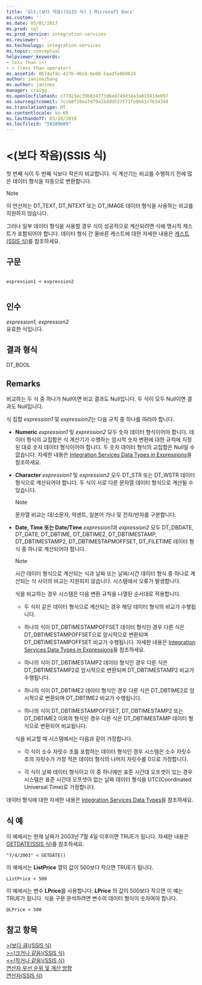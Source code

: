 ```yaml
---
title: '&lt;(보다 작음)(SSIS 식) | Microsoft Docs'
ms.custom: ''
ms.date: 03/01/2017
ms.prod: sql
ms.prod_service: integration-services
ms.reviewer: ''
ms.technology: integration-services
ms.topic: conceptual
helpviewer_keywords:
- less than (<)
- < (less than operator)
ms.assetid: 8674afdc-4276-46cb-be08-5aadfe8b9624
author: janinezhang
ms.author: janinez
manager: craigg
ms.openlocfilehash: c77d23ec39b834773d6ed745d34a3a01941de097
ms.sourcegitcommit: 7ccb8f28eafd79a1bddd523f71fe8b61c7634349
ms.translationtype: HT
ms.contentlocale: ko-KR
ms.lasthandoff: 03/20/2019
ms.locfileid: "58289609"
---
```

# <a name="lt-less-than-ssis-expression"></a>&lt;(보다 작음)(SSIS 식)
  첫 번째 식이 두 번째 식보다 작은지 비교합니다. 식 계산기는 비교를 수행하기 전에 많은 데이터 형식을 자동으로 변환합니다.  
  
> [!NOTE]  
>  이 연산자는 DT_TEXT, DT_NTEXT 또는 DT_IMAGE 데이터 형식을 사용하는 비교를 지원하지 않습니다.  
  
 그러나 일부 데이터 형식을 사용할 경우 식이 성공적으로 계산되려면 식에 명시적 캐스트가 포함되어야 합니다. 데이터 형식 간 올바른 캐스트에 대한 자세한 내용은 [캐스트&#40;SSIS 식&#41;](../../integration-services/expressions/cast-ssis-expression.md)를 참조하세요.  
  
## <a name="syntax"></a>구문  
  
```  
  
expression1 < expression2  
  
```  
  
## <a name="arguments"></a>인수  
 *expression1, expression2*  
 유효한 식입니다.  
  
## <a name="result-types"></a>결과 형식  
 DT_BOOL  
  
## <a name="remarks"></a>Remarks  
 비교하는 두 식 중 하나가 Null이면 비교 결과도 Null입니다. 두 식이 모두 Null이면 결과도 Null입니다.  
  
 식 집합 *expression1* 및 *expression2*는 다음 규칙 중 하나를 따라야 합니다.  
  
-   **Numeric**   *expression1* 및 *expression2* 모두 숫자 데이터 형식이어야 합니다. 데이터 형식의 교집합은 식 계산기가 수행하는 암시적 숫자 변환에 대한 규칙에 지정된 대로 숫자 데이터 형식이어야 합니다. 두 숫자 데이터 형식의 교집합은 Null일 수 없습니다. 자세한 내용은 [Integration Services Data Types in Expressions](../../integration-services/expressions/integration-services-data-types-in-expressions.md)을 참조하세요.  
  
-   **Character** *expression1* 및 *expression2* 모두 DT_STR 또는 DT_WSTR 데이터 형식으로 계산되어야 합니다. 두 식이 서로 다른 문자열 데이터 형식으로 계산될 수 있습니다.  
  
    > [!NOTE]  
    >  문자열 비교는 대/소문자, 악센트, 일본어 가나 및 전자/반자를 구분합니다.  
  
-   **Date, Time 또는 Date/Time** *expression1*과 *expression2* 모두 DT_DBDATE, DT_DATE, DT_DBTIME, DT_DBTIME2, DT_DBTIMESTAMP, DT_DBTIMESTAMP2, DT_DBTIMESTAPMOFFSET, DT_FILETIME 데이터 형식 중 하나로 계산되어야 합니다.  
  
    > [!NOTE]  
    >  시간 데이터 형식으로 계산되는 식과 날짜 또는 날짜/시간 데이터 형식 중 하나로 계산되는 식 사이의 비교는 지원되지 않습니다. 시스템에서 오류가 발생합니다.  
  
     식을 비교하는 경우 시스템은 다음 변환 규칙을 나열된 순서대로 적용합니다.  
  
    -   두 식이 같은 데이터 형식으로 계산되는 경우 해당 데이터 형식의 비교가 수행됩니다.  
  
    -   하나의 식이 DT_DBTIMESTAMPOFFSET 데이터 형식인 경우 다른 식은 DT_DBTIMESTAMPOFFSET으로 암시적으로 변환되며 DT_DBTIMESTAMPOFFSET 비교가 수행됩니다. 자세한 내용은 [Integration Services Data Types in Expressions](../../integration-services/expressions/integration-services-data-types-in-expressions.md)을 참조하세요.  
  
    -   하나의 식이 DT_DBTIMESTAMP2 데이터 형식인 경우 다른 식은 DT_DBTIMESTAMP2로 암시적으로 변환되며 DT_DBTIMESTAMP2 비교가 수행됩니다.  
  
    -   하나의 식이 DT_DBTIME2 데이터 형식인 경우 다른 식은 DT_DBTIME2로 암시적으로 변환되며 DT_DBTIME2 비교가 수행됩니다.  
  
    -   하나의 식이 DT_DBTIMESTAMPOFFSET, DT_DBTIMESTAMP2 또는 DT_DBTIME2 이외의 형식인 경우 다른 식은 DT_DBTIMESTAMP 데이터 형식으로 변환되어 비교됩니다.  
  
     식을 비교할 때 시스템에서는 다음과 같이 가정합니다.  
  
    -   각 식이 소수 자릿수 초를 포함하는 데이터 형식인 경우 시스템은 소수 자릿수 초의 자릿수가 가장 적은 데이터 형식의 나머지 자릿수를 0으로 가정합니다.  
  
    -   각 식이 날짜 데이터 형식이고 이 중 하나에만 표준 시간대 오프셋이 있는 경우 시스템은 표준 시간대 오프셋이 없는 날짜 데이터 형식을 UTC(Coordinated Universal Time)로 가정합니다.  
  
 데이터 형식에 대한 자세한 내용은 [Integration Services Data Types](../../integration-services/data-flow/integration-services-data-types.md)을 참조하세요.  
  
## <a name="expression-examples"></a>식 예  
 이 예에서는 현재 날짜가 2003년 7월 4일 이후이면 TRUE가 됩니다. 자세한 내용은 [GETDATE&#40;SSIS 식&#41;](../../integration-services/expressions/getdate-ssis-expression.md)를 참조하세요.  
  
```  
"7/4/2003" < GETDATE()  
```  
  
 이 예에서는 **ListPrice** 열의 값이 500보다 작으면 TRUE가 됩니다.  
  
```  
ListPrice < 500  
```  
  
 이 예에서는 변수 **LPrice**를 사용합니다. **LPrice** 의 값이 500보다 작으면 이 예는 TRUE가 됩니다. 식을 구문 분석하려면 변수의 데이터 형식이 숫자여야 합니다.  
  
```  
@LPrice < 500  
```  
  
## <a name="see-also"></a>참고 항목  
 [&#62;&#40;보다 큼&#41;&#40;SSIS 식&#41;](../../integration-services/expressions/greater-than-ssis-expression.md)   
 [&#62;=&#40;크거나 같음&#41;&#40;SSIS 식&#41;](../../integration-services/expressions/greater-than-or-equal-to-ssis-expression.md)   
 [&#60;=&#40;작거나 같음&#41;&#40;SSIS 식&#41;](../../integration-services/expressions/less-than-or-equal-to-ssis-expression.md)   
 [연산자 우선 순위 및 계산 방향](../../integration-services/expressions/operator-precedence-and-associativity.md)   
 [연산자&#40;SSIS 식&#41;](../../integration-services/expressions/operators-ssis-expression.md)  
  
  
